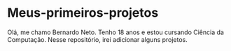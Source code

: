 # Meus-primeiros-projetos
 Olá, me chamo Bernardo Neto. Tenho 18 anos e estou cursando Ciência da Computação. Nesse repositório, irei adicionar alguns projetos.
